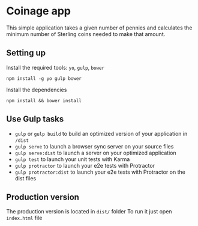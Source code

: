# Coinage app
This simple application takes a given number of pennies and calculates the minimum number of Sterling coins needed to make that amount.

## Setting up

Install the required tools: `yo`, `gulp`, `bower`
```
npm install -g yo gulp bower
```

Install the dependencies
```
npm install && bower install
```

## Use Gulp tasks

* `gulp` or `gulp build` to build an optimized version of your application in `/dist`
* `gulp serve` to launch a browser sync server on your source files
* `gulp serve:dist` to launch a server on your optimized application
* `gulp test` to launch your unit tests with Karma
* `gulp protractor` to launch your e2e tests with Protractor
* `gulp protractor:dist` to launch your e2e tests with Protractor on the dist files

## Production version
The production version is located in `dist/` folder
To run it just open `index.html` file
